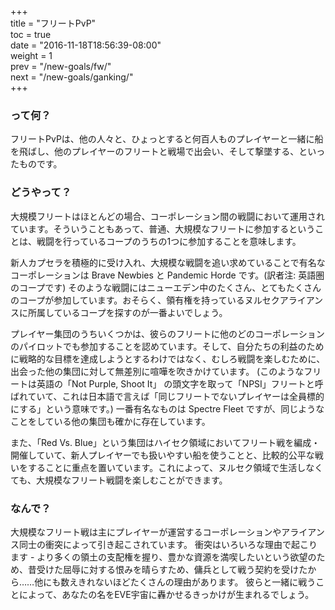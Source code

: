 +++  
title = "フリートPvP"  
toc = true  
date = "2016-11-18T18:56:39-08:00"  
weight = 1  
prev = "/new-goals/fw/"  
next = "/new-goals/ganking/"  
+++

### って何？

フリートPvPは、他の人々と、ひょっとすると何百人ものプレイヤーと一緒に船を飛ばし、他のプレイヤーのフリートと戦場で出会い、そして撃墜する、といったものです。

### どうやって？

大規模フリートはほとんどの場合、コーポレーション間の戦闘において運用されています。そういうこともあって、普通、大規模なフリートに参加するということは、戦闘を行っているコープのうちの1つに参加することを意味します。

新人カプセラを積極的に受け入れ、大規模な戦闘を追い求めていることで有名なコーポレーションは Brave Newbies と Pandemic Horde です。(訳者注: 英語圏のコープです) そのような戦闘にはニューエデン中のたくさん、とてもたくさんのコープが参加しています。おそらく、領有権を持っているヌルセクアライアンスに所属しているコープを探すのが一番よいでしょう。

プレイヤー集団のうちいくつかは、彼らのフリートに他のどのコーポレーションのパイロットでも参加することを認めています。そして、自分たちの利益のために戦略的な目標を達成しようとするわけではなく、むしろ戦闘を楽しむために、出会った他の集団に対して無差別に喧嘩を吹きかけています。 (このようなフリートは英語の「Not Purple, Shoot It」 の頭文字を取って「NPSI」フリートと呼ばれていて、これは日本語で言えば「同じフリートでないプレイヤーは全員標的にする」という意味です。) 一番有名なものは Spectre Fleet ですが、同じようなことをしている他の集団も確かに存在しています。

また、「Red Vs. Blue」という集団はハイセク領域においてフリート戦を編成・開催していて、新人プレイヤーでも扱いやすい船を使うことと、比較的公平な戦いをすることに重点を置いています。これによって、ヌルセク領域で生活しなくても、大規模なフリート戦闘を楽しむことができます。

### なんで？

大規模なフリート戦は主にプレイヤーが運営するコーポレーションやアライアンス同士の衝突によって引き起こされています。 衝突はいろいろな理由で起こります - より多くの領土の支配権を握り、豊かな資源を満喫したいという欲望のため、昔受けた屈辱に対する恨みを晴らすため、傭兵として戦う契約を受けたから……他にも数えきれないほどたくさんの理由があります。 彼らと一緒に戦うことによって、あなたの名をEVE宇宙に轟かせるきっかけが生まれるでしょう。